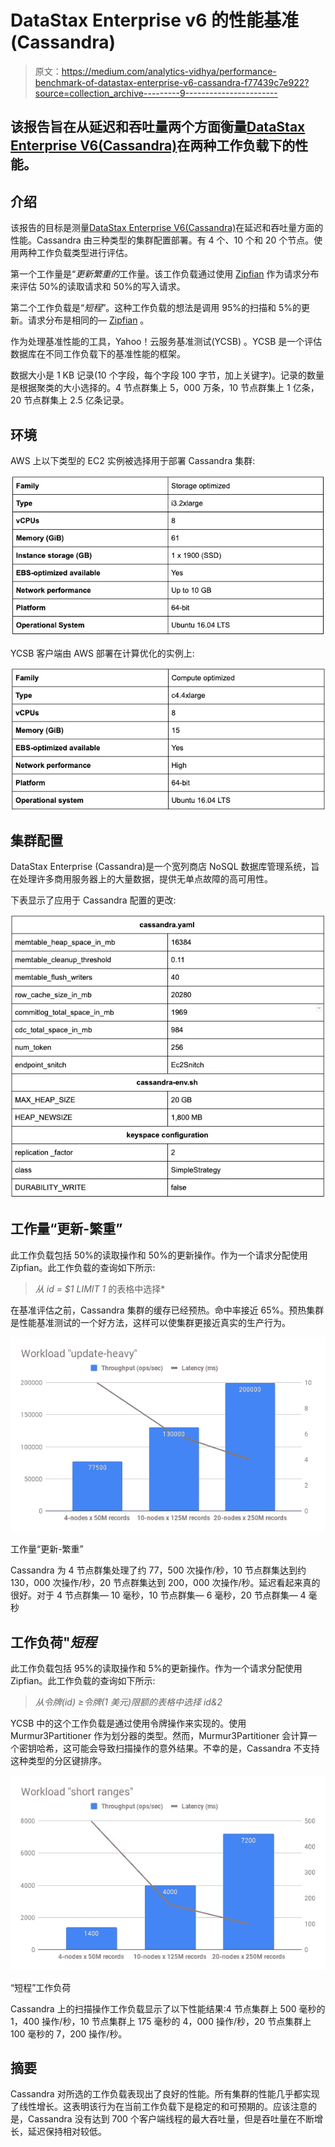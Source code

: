# DataStax Enterprise v6 的性能基准(Cassandra)

> 原文：<https://medium.com/analytics-vidhya/performance-benchmark-of-datastax-enterprise-v6-cassandra-f77439c7e922?source=collection_archive---------9----------------------->

## 该报告旨在从延迟和吞吐量两个方面衡量[DataStax Enterprise V6(Cassandra)](https://www.datastax.com/)在两种工作负载下的性能。

## 介绍

该报告的目标是测量[DataStax Enterprise V6(Cassandra)](https://www.datastax.com/)在延迟和吞吐量方面的性能。Cassandra 由三种类型的集群配置部署。有 4 个、10 个和 20 个节点。使用两种工作负载类型进行评估。

第一个工作量是“*更新繁重的*工作量。该工作负载通过使用 [Zipfian](https://en.wikipedia.org/wiki/Zipf%27s_law) 作为请求分布来评估 50%的读取请求和 50%的写入请求。

第二个工作负载是“*短程*”。这种工作负载的想法是调用 95%的扫描和 5%的更新。请求分布是相同的— [Zipfian](https://en.wikipedia.org/wiki/Zipf%27s_law) 。

作为处理基准性能的工具，Yahoo！云服务基准测试(YCSB) 。YCSB 是一个评估数据库在不同工作负载下的基准性能的框架。

数据大小是 1 KB 记录(10 个字段，每个字段 100 字节，加上关键字)。记录的数量是根据聚类的大小选择的。4 节点群集上 5，000 万条，10 节点群集上 1 亿条，20 节点群集上 2.5 亿条记录。

## 环境

AWS 上以下类型的 EC2 实例被选择用于部署 Cassandra 集群:

![](img/964f288f3af38b237d7866f108da59a0.png)

YCSB 客户端由 AWS 部署在计算优化的实例上:

![](img/f128e423dcadf156b5833c6c00c27bba.png)

## 集群配置

DataStax Enterprise (Cassandra)是一个宽列商店 NoSQL 数据库管理系统，旨在处理许多商用服务器上的大量数据，提供无单点故障的高可用性。

下表显示了应用于 Cassandra 配置的更改:

![](img/31b7ed0a8f1adb487c519a1c0af65b90.png)

## 工作量“更新-繁重”

此工作负载包括 50%的读取操作和 50%的更新操作。作为一个请求分配使用 Zipfian。此工作负载的查询如下所示:

> *从 id = $1 LIMIT 1* 的表格中选择*

在基准评估之前，Cassandra 集群的缓存已经预热。命中率接近 65%。预热集群是性能基准测试的一个好方法，这样可以使集群更接近真实的生产行为。

![](img/b423479ed4ad60909ee33d71b96a7e6e.png)

工作量“更新-繁重”

Cassandra 为 4 节点群集处理了约 77，500 次操作/秒，10 节点群集达到约 130，000 次操作/秒，20 节点群集达到 200，000 次操作/秒。延迟看起来真的很好。对于 4 节点群集— 10 毫秒，10 节点群集— 6 毫秒，20 节点群集— 4 毫秒

## 工作负荷"*短程*

此工作负载包括 95%的读取操作和 5%的更新操作。作为一个请求分配使用 Zipfian。此工作负载的查询如下所示:

> *从令牌(id) ≥令牌(1 美元)限额的表格中选择 id&2*

YCSB 中的这个工作负载是通过使用令牌操作来实现的。使用 Murmur3Partitioner 作为划分器的类型。然而，Murmur3Partitioner 会计算一个密钥哈希，这可能会导致扫描操作的意外结果。不幸的是，Cassandra 不支持这种类型的分区键排序。

![](img/02bd6a8aa3fb8cf9cd7ecdb506baa90d.png)

“短程”工作负荷

Cassandra 上的扫描操作工作负载显示了以下性能结果:4 节点集群上 500 毫秒的 1，400 操作/秒，10 节点集群上 175 毫秒的 4，000 操作/秒，20 节点集群上 100 毫秒的 7，200 操作/秒。

## 摘要

Cassandra 对所选的工作负载表现出了良好的性能。所有集群的性能几乎都实现了线性增长。这表明该行为在当前工作负载下是稳定的和可预期的。应该注意的是，Cassandra 没有达到 700 个客户端线程的最大吞吐量，但是吞吐量在不断增长，延迟保持相对较低。